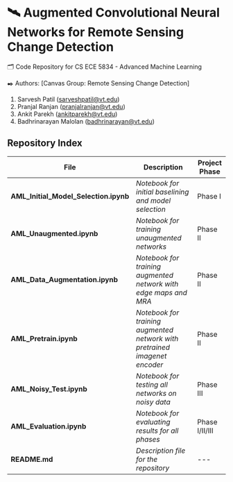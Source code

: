# :artificial_satellite: Augmented Convolutional Neural Networks for Remote Sensing Change Detection 

:card_index_dividers: Code Repository for CS ECE 5834 - Advanced Machine Learning 

:black_nib: Authors: [Canvas Group: Remote Sensing Change Detection]
1. Sarvesh Patil (sarveshpatil@vt.edu) 
2. Pranjal Ranjan (pranjalranjan@vt.edu)
3. Ankit Parekh (ankitparekh@vt.edu)
4. Badhrinarayan Malolan (badhrinarayan@vt.edu) 

## Repository Index

| **File**                              | **Description**                                                            | **Project Phase** |
|---------------------------------------|----------------------------------------------------------------------------|-------------------|
| **AML_Initial_Model_Selection.ipynb** | _Notebook for initial baselining and model selection_                      |      Phase I      |
| **AML_Unaugmented.ipynb**             | _Notebook for training unaugmented networks_                               |      Phase II     |
| **AML_Data_Augmentation.ipynb**       | _Notebook for training augmented network with edge maps and MRA_           |      Phase II     |
| **AML_Pretrain.ipynb**                | _Notebook for training augmented network with pretrained imagenet encoder_ |      Phase II     |
| **AML_Noisy_Test.ipynb**              | _Notebook for testing all networks on noisy data_                          |     Phase III     |
| **AML_Evaluation.ipynb**              | _Notebook for evaluating results for all phases_                           |   Phase I/II/III  |
| **README.md**                         | _Description file for the repository_                                      |         ---       |                                    
